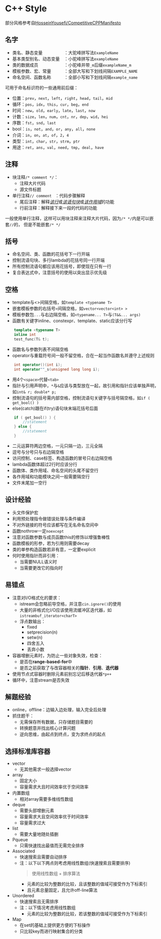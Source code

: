 # C++ Style
部分风格参考自[HosseinYousefi/CompetitiveCPPManifesto](https://github.com/HosseinYousefi/CompetitiveCPPManifesto)

## 名字
* 类名、静态变量&emsp;&emsp;&emsp;&emsp;&emsp;：大驼峰拼写法`ExampleName`
* 基本类型别名、动态变量&emsp;：小驼峰拼写法`exampleName`
* 类的数据成员&emsp;&emsp;&emsp;&emsp;&emsp;&emsp;：小驼峰并带`_m`后缀`exampleName_m`
* 模板参数、宏、常量&emsp;&emsp;&emsp;：全部大写和下划线间隔`EXAMPLE_NAME`
* 命名空间、函数名称&emsp;&emsp;&emsp;：全部小写和下划线间隔`example_name`
>
可用于命名标识符的一些通用前后缀：
* 位置：`prev`，`next`，`left`，`right`，`head`，`tail`，`mid`
* 循环：`pos`，`idx`，`this`，`cur`，`beg`，`end`
* 时间：`new`，`old`，`early`，`late`，`last`，`now`
* 计数：`size`，`len`，`num`，`cnt`，`nr`，`dep`，`wid`，`hei`
* 序数：`fst`，`snd`，`last`
* bool：`is`，`not`，`and`，`or`，`any`，`all`，`none`
* 介词：`in`，`on`，`at`，`of`，`2`，`4`
* 类型：`int`，`char`，`str`，`strm`，`ptr`
* 用途：`ret`，`ans`，`val`，`need`，`tmp`，`deal`，`have`

## 注释
* 块注释`/* comment */`：
    * 注释大片代码
    * 源文件标题
* 单行注释`// comment ` ：代码步骤解释
    * 尾后注释：解释<u>*该行*</u>或<u>*该语句块*</u>或<u>*该作用域*</u>的功能
    * 行前注释：解释接下来一段的代码的功能
>
一般使用单行注释，这样可以用块注释来注释大片代码，因为`/* */`内是可以嵌套`//`的，
但是不能嵌套`/* */`

## 括号
* 命名空间、类、函数的花括号下一行开端
* 控制流语句块、多行lambda的花括号同一行开端
* 所有控制流语句都应该用花括号，即使现在只有一行
* 复合表达式中，注意括号的使用以突出显示优先级

## 空格
* template与<>间隔空格，如`template <typename T>`
* 嵌套模板参数的右括号`>`间隔空格，如`vector<vector<int> >`
* 模板参数包`...`与右边隔空格，如`<typename... T>`与`(T&&... args)`
* 函数有关键字inline、constexpr、template、static应该分行写
```cpp
    template <typename T>
    inline int
    test_func(T& t);
```
* 函数名与参数列表不间隔空格
* operator与重载符号间一般不留空格，合在一起当作函数名并遵守上述规则
```cpp
    int operator()(int i);
    int operator""_s(unsigned long long i);
```
* 用4个`<space>`代替`<tab>`
* 指针与引用声明中，`*`与`&`应该与类型放在一起，故引用和指针应该单独声明，如`int& r; double* p;`
* 控制流语句的括号需内部空格，控制流语句关键字与括号隔空格，如`if ( get_bool() )`
* else(catch)跟在if(try)语句块末端花括号后面
```cpp
    if ( get_bool() ) {
        //statement
    } else {
        //statement
    }
```
* 二元运算符两边空格，一元只隔一边，三元全隔
* 逗号与分号只与右边隔空格
* 访问控制、case标签、构造函数的冒号只右边隔空格
* lambda函数体超过2行时应该分行
* 函数体、类作用域、命名空间的头尾不留空行
* 各作用域和功能模块之间一般需要隔空行
* 文件末尾加一空行

## 设计经验
* 头文件保护宏
* 利用预处理指令做错误处理与条件编译
* 不对外链接的符号应该都写在无名命名空间中
* 函数nothrow一定`noexcept`
* 注意对函数参数与成员函数this的修饰以增强鲁棒性
* 函数模板的形参，若为引用则需要decay
* 类的单参构造函数若非有意，一定要explicit
* 何时使用指针而非引用：
    * 当需要NULL语义时
    * 当需要更改它的指向时

## 易错点
* 注意对I/O格式化的要求：
    * istream会忽略前导空格，并注意`cin.ignore()`的使用
    * 大量的非格式化I/O应该使用流缓冲区迭代器，如`istreambuf_iterator<charT>`
    * 浮点数输出：
        * fixed
        * setprecision(n)
        * setw(n)
        * 四舍五入
        * 丢弃小数
* 容器增删元素时，为防止一些对象失效，检查：
    * 是否在**range-based-for**中
    * 是否之前获取了与改容器相关的**指针**、**引用**、**迭代器**
* 使用节点式容器时删除元素前别忘记后移迭代器`*p++`
* 循环中，注意stream是否失效

## 解题经验
* online，offline：边输入边处理，输入完全后处理
* 抓住题干：
    * 无需保存所有数据，只存储题目需要的
    * 转换题意并找出核心计算问题
    * 逆向思维，由起点到终点，变为求终点的起点

## 选择标准库容器
* vector
    * 无其他需求一般选择vector
* array
    * 固定大小
    * 容量需求大且时间效率优于空间效率
* 内置数组
    * 相对array需要多维线性数组
* deque
    * 需要头部增删元素
    * 容量需求大且空间效率优于时间效率
    * 容量需求过大
* list
    * 需要大量地随处插删
* Pqueue
    * 只需快速找出最值而无需完全排序
* Associated
    * 快速搜索且需要自动排序
    * 注：以下以下两点则考虑用线性数组(快速搜索且需要排序)
        > 使用线性数组 + 排序算法
        * 元素的比较为整数的比较，且该整数的值域可接受作为下标索引
        * 且元素总量固定，且允许off-line算法
* Unordered
    * 快速搜索且无需排序
    * 注：以下情况考虑用线性数组
        * 元素的比较为整数的比较，若该整数的值域可接受作为下标索引
* Map
    * 在set的基础上提供更方便的下标操作
    * 只比较key而进行映射集合的分类

